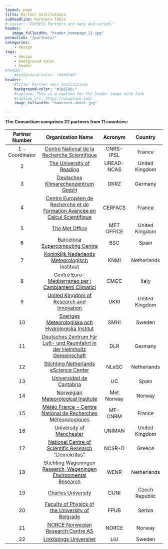 ```yaml
---
layout: page
title: Partner Institutions
subheadline: Partners Table
# teaser: "ISENES3 Partners are many and varied."
header:
   image_fullwidth: "header_homepage_13.jpg"
permalink: "/partners/"
categories:
    - design
tags:
    - design
    - background color
    - header
#header:
    #background-color: "#186F4D"
header:
    #title: Partner <br> Institutions
    background-color: "#186F4D;"
    #caption: This is a caption for the header image with link
    #caption_url: https://unsplash.com/
    image_fullwidth: "banniere-about.jpg"

---
```


**The Consortium comprises 22 partners from 11 countries:**

Partner Number  | Organization Name | Acronym | Country
:--------------:|:-----------------:|:-------:|:-------:
1 - Coordinator | [Centre National de la Recherche Scientifique](https://is-enes3.github.io/IS-ENES-Website/partners-detailed#cnrs-ipsl) | CNRS-IPSL | France
2 | [The University of Reading](https://is-enes3.github.io/IS-ENES-Website/partners-detailed#uread) | UREAD-NCAS | United Kingdom
3 | [Deutsches Klimarechenzentrum GmbH](https://is-enes3.github.io/IS-ENES-Website/partners-detailed#dkrz) | DKRZ | Germany
4 | [Centre Européen de Recherche et de Formation Avancée en Calcul Scientifique](https://is-enes3.github.io/IS-ENES-Website/partners-detailed#cerfacs) | CERFACS | France
5 | [The Met Office](https://is-enes3.github.io/IS-ENES-Website/partners-detailed#metoffice) | MET OFFICE | United Kingdom
6 | [Barcelona Supercomputing Centre](https://is-enes3.github.io/IS-ENES-Website/partners-detailed#bsc) | BSC | Spain
7 | [Koninklijk Nederlands Meteorologisch Instituut](https://is-enes3.github.io/IS-ENES-Website/partners-detailed#knmi) | KNMI | Netherlands
8 | [Centro Euro-Mediterraneo per i Cambiamenti Climatici](https://is-enes3.github.io/IS-ENES-Website/partners-detailed#cmcc) | CMCC | Italy
9 | [United Kingdom of Research and Innovation](https://is-enes3.github.io/IS-ENES-Website/partners-detailed#ukri) | UKRI | United Kingdom
10 | [Sveriges Meteorologiska och Hydrologiska Institut](https://is-enes3.github.io/IS-ENES-Website/partners-detailed#smhi) | SMHI | Sweden
11 | [Deutsches Zentrum Für Luft- und Raumfahrt in der Helmholtz Gemeinschaft](https://is-enes3.github.io/IS-ENES-Website/partners-detailed#dlr) | DLR | Germany
12 | [Stichting Netherlands eScience Center](https://is-enes3.github.io/IS-ENES-Website/partners-detailed#nlesc) | NLeSC | Netherlands
13 | [Universidad de Cantabria](https://is-enes3.github.io/IS-ENES-Website/partners-detailed#uc) | UC | Spain
14 | [Norwegian Meteorological Institute](https://is-enes3.github.io/IS-ENES-Website/partners-detailed#metnorway) | Met Norway | Norway
15 | [Météo France - Centre National de Recherches Météorologiques](https://is-enes3.github.io/IS-ENES-Website/partners-detailed#mf) | MF-CNRM | France
16 | [University of Manchester](https://is-enes3.github.io/IS-ENES-Website/partners-detailed#uniman) | UNIMAN | United Kingdom
17 | [National Centre of Scientific Research "Demokritos"](https://is-enes3.github.io/IS-ENES-Website/partners-detailed#ncsr) | NCSR-D | Greece 
18 | [Stichting Wageningen Research, Wageningen Environmental Research](https://is-enes3.github.io/IS-ENES-Website/partners-detailed#wenr) | WENR | Netherlands
19 | [Charles University](https://is-enes3.github.io/IS-ENES-Website/partners-detailed#cuni) | CUNI | Czech Republic
20 | [Faculty of Physics of the University of Belgrade](https://is-enes3.github.io/IS-ENES-Website/partners-detailed#fpub) | FPUB | Serbia
21 | [NORCE Norwegian Research Centre AS](https://is-enes3.github.io/IS-ENES-Website/partners-detailed#norce) | NORCE | Norway
22 | [Linköpings Universitet](https://is-enes3.github.io/IS-ENES-Website/partners-detailed#liu) | LiU | Sweden
